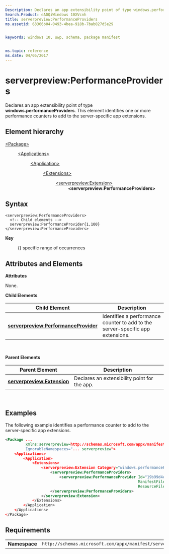 ```yaml
---
Description: Declares an app extensibility point of type windows.performanceProviders.
Search.Product: eADQiWindows 10XVcnh
title: serverpreview:PerformanceProviders
ms.assetid: 63366b04-0493-4bea-918b-7bab027d5e29


keywords: windows 10, uwp, schema, package manifest


ms.topic: reference
ms.date: 04/05/2017
---
```


# serverpreview:PerformanceProviders


Declares an app extensibility point of type **windows.performanceProviders**. This element identifies one or more performance counters to add to the server-specific app extensions.

## Element hierarchy

<dl>
<dt><a href="element-package.md">&lt;Package&gt;</a></dt>
<dd>
<dl>
<dt><a href="element-applications.md">&lt;Applications&gt;</a></dt>
<dd>
<dl>
<dt><a href="element-application.md">&lt;Application&gt;</a></dt>
<dd>
<dl>
<dt><a href="element-1-extensions.md">&lt;Extensions&gt;</a></dt>
<dd>
<dl>
<dt><a href="element-serverpreview-extension-manual.md">&lt;serverpreview:Extension&gt;</a></dt>
<dd><b>&lt;serverpreview:PerformanceProviders&gt;</b></dd>
</dl>
</dd>
</dl>
</dd>
</dl>
</dd>
</dl>
</dd>
</dl>

## Syntax


```
<serverpreview:PerformanceProviders>
  <!-- Child elements -->
  serverpreview:PerformanceProvider{1,100}
</serverpreview:PerformanceProviders>
```

**Key**

          {} specific range of occurrences

## Attributes and Elements


**Attributes**

None.

**Child Elements**

| Child Element                                                                                 | Description                                                                    |
|-----------------------------------------------------------------------------------------------|--------------------------------------------------------------------------------|
| [**serverpreview:PerformanceProvider**](element-serverpreview-performanceprovider-manual.md) | Identifies a performance counter to add to the server-specific app extensions. |

 

**Parent Elements**

| Parent Element                                                            | Description                                  |
|---------------------------------------------------------------------------|----------------------------------------------|
| [**serverpreview:Extension**](element-serverpreview-extension-manual.md) | Declares an extensibility point for the app. |

 

## Examples


The following example identifies a performance counter to add to the server-specific app extensions.

```XML
<Package ...
         xmlns:serverpreview=http://schemas.microsoft.com/appx/manifest/serverpreview/windows10"  
         IgnorableNamespaces="... serverpreview">
    <Applications>
        <Application>
            <Extensions>
                <serverpreview:Extension Category="windows.performanceProviders">  
                    <serverpreview:PerformanceProviders>  
                        <serverpreview:PerformanceProvider Id="19b99d4e-deef-4de5-9fe8-5d53a01f79e0"
                                                           ManifestFile="Counters.xml"  
                                                           ResourceFile="PerfSample.exe" />  
                    </serverpreview:PerformanceProviders>  
                </serverpreview:Extension>  
            </Extensions>
        </Application>
    </Applications>
</Package>
```

## Requirements


|               |                                                                    |
|---------------|--------------------------------------------------------------------|
| **Namespace** | `http://schemas.microsoft.com/appx/manifest/serverpreview/windows10` |

 

 

 



